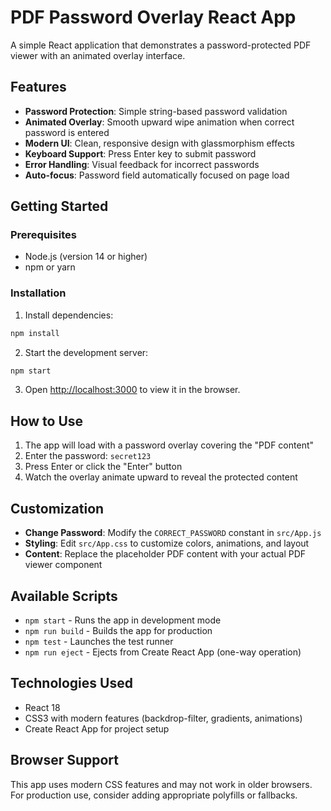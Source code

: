 # PDF Password Overlay React App

A simple React application that demonstrates a password-protected PDF viewer with an animated overlay interface.

## Features

- **Password Protection**: Simple string-based password validation
- **Animated Overlay**: Smooth upward wipe animation when correct password is entered
- **Modern UI**: Clean, responsive design with glassmorphism effects
- **Keyboard Support**: Press Enter key to submit password
- **Error Handling**: Visual feedback for incorrect passwords
- **Auto-focus**: Password field automatically focused on page load

## Getting Started

### Prerequisites

- Node.js (version 14 or higher)
- npm or yarn

### Installation

1. Install dependencies:
```bash
npm install
```

2. Start the development server:
```bash
npm start
```

3. Open [http://localhost:3000](http://localhost:3000) to view it in the browser.

## How to Use

1. The app will load with a password overlay covering the "PDF content"
2. Enter the password: `secret123`
3. Press Enter or click the "Enter" button
4. Watch the overlay animate upward to reveal the protected content

## Customization

- **Change Password**: Modify the `CORRECT_PASSWORD` constant in `src/App.js`
- **Styling**: Edit `src/App.css` to customize colors, animations, and layout
- **Content**: Replace the placeholder PDF content with your actual PDF viewer component

## Available Scripts

- `npm start` - Runs the app in development mode
- `npm run build` - Builds the app for production
- `npm test` - Launches the test runner
- `npm run eject` - Ejects from Create React App (one-way operation)

## Technologies Used

- React 18
- CSS3 with modern features (backdrop-filter, gradients, animations)
- Create React App for project setup

## Browser Support

This app uses modern CSS features and may not work in older browsers. For production use, consider adding appropriate polyfills or fallbacks. 